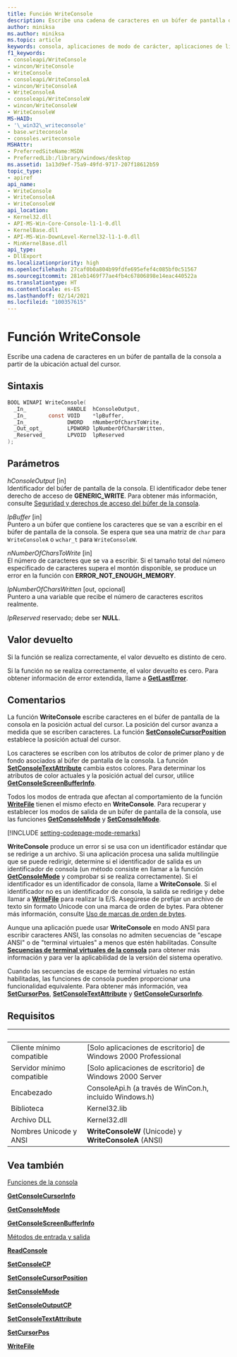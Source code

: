 ```yaml
---
title: Función WriteConsole
description: Escribe una cadena de caracteres en un búfer de pantalla de la consola a partir de la ubicación actual del cursor.
author: miniksa
ms.author: miniksa
ms.topic: article
keywords: consola, aplicaciones de modo de carácter, aplicaciones de línea de comandos, aplicaciones de terminal, API de consola
f1_keywords:
- consoleapi/WriteConsole
- wincon/WriteConsole
- WriteConsole
- consoleapi/WriteConsoleA
- wincon/WriteConsoleA
- WriteConsoleA
- consoleapi/WriteConsoleW
- wincon/WriteConsoleW
- WriteConsoleW
MS-HAID:
- '\_win32\_writeconsole'
- base.writeconsole
- consoles.writeconsole
MSHAttr:
- PreferredSiteName:MSDN
- PreferredLib:/library/windows/desktop
ms.assetid: 1a13d9ef-75a9-49fd-9717-207f18612b59
topic_type:
- apiref
api_name:
- WriteConsole
- WriteConsoleA
- WriteConsoleW
api_location:
- Kernel32.dll
- API-MS-Win-Core-Console-l1-1-0.dll
- KernelBase.dll
- API-MS-Win-DownLevel-Kernel32-l1-1-0.dll
- MinKernelBase.dll
api_type:
- DllExport
ms.localizationpriority: high
ms.openlocfilehash: 27caf0b0a804b99fdfe695efef4c085bf0c51567
ms.sourcegitcommit: 281eb1469f77ae4fb4c67806898e14eac440522a
ms.translationtype: HT
ms.contentlocale: es-ES
ms.lasthandoff: 02/14/2021
ms.locfileid: "100357615"
---
```

# <a name="writeconsole-function"></a>Función WriteConsole

Escribe una cadena de caracteres en un búfer de pantalla de la consola a partir de la ubicación actual del cursor.

## <a name="syntax"></a>Sintaxis

```C
BOOL WINAPI WriteConsole(
  _In_             HANDLE  hConsoleOutput,
  _In_       const VOID    *lpBuffer,
  _In_             DWORD   nNumberOfCharsToWrite,
  _Out_opt_        LPDWORD lpNumberOfCharsWritten,
  _Reserved_       LPVOID  lpReserved
);
```

## <a name="parameters"></a>Parámetros

*hConsoleOutput* \[in\]  
Identificador del búfer de pantalla de la consola. El identificador debe tener derecho de acceso de **GENERIC\_WRITE**. Para obtener más información, consulte [Seguridad y derechos de acceso del búfer de la consola](console-buffer-security-and-access-rights.md).

*lpBuffer* \[in\]  
Puntero a un búfer que contiene los caracteres que se van a escribir en el búfer de pantalla de la consola. Se espera que sea una matriz de `char` para `WriteConsoleA` o `wchar_t` para `WriteConsoleW`.

*nNumberOfCharsToWrite* \[in\]  
El número de caracteres que se va a escribir. Si el tamaño total del número especificado de caracteres supera el montón disponible, se produce un error en la función con **ERROR\_NOT\_ENOUGH\_MEMORY**.

*lpNumberOfCharsWritten* \[out, opcional\]  
Puntero a una variable que recibe el número de caracteres escritos realmente.

*lpReserved* reservado; debe ser **NULL**.

## <a name="return-value"></a>Valor devuelto

Si la función se realiza correctamente, el valor devuelto es distinto de cero.

Si la función no se realiza correctamente, el valor devuelto es cero. Para obtener información de error extendida, llame a [**GetLastError**](/windows/win32/api/errhandlingapi/nf-errhandlingapi-getlasterror).

## <a name="remarks"></a>Comentarios

La función **WriteConsole** escribe caracteres en el búfer de pantalla de la consola en la posición actual del cursor. La posición del cursor avanza a medida que se escriben caracteres. La función [**SetConsoleCursorPosition**](setconsolecursorposition.md) establece la posición actual del cursor.

Los caracteres se escriben con los atributos de color de primer plano y de fondo asociados al búfer de pantalla de la consola. La función [**SetConsoleTextAttribute**](setconsoletextattribute.md) cambia estos colores. Para determinar los atributos de color actuales y la posición actual del cursor, utilice [**GetConsoleScreenBufferInfo**](getconsolescreenbufferinfo.md).

Todos los modos de entrada que afectan al comportamiento de la función [**WriteFile**](/windows/win32/api/fileapi/nf-fileapi-writefile) tienen el mismo efecto en **WriteConsole**. Para recuperar y establecer los modos de salida de un búfer de pantalla de la consola, use las funciones [**GetConsoleMode**](getconsolemode.md) y [**SetConsoleMode**](setconsolemode.md).

[!INCLUDE [setting-codepage-mode-remarks](./includes/setting-codepage-mode-remarks.md)]

**WriteConsole** produce un error si se usa con un identificador estándar que se redirige a un archivo. Si una aplicación procesa una salida multilingüe que se puede redirigir, determine si el identificador de salida es un identificador de consola (un método consiste en llamar a la función [**GetConsoleMode**](getconsolemode.md) y comprobar si se realiza correctamente). Si el identificador es un identificador de consola, llame a **WriteConsole**. Si el identificador no es un identificador de consola, la salida se redirige y debe llamar a [**WriteFile**](/windows/win32/api/fileapi/nf-fileapi-writefile) para realizar la E/S. Asegúrese de prefijar un archivo de texto sin formato Unicode con una marca de orden de bytes. Para obtener más información, consulte [Uso de marcas de orden de bytes](/windows/win32/intl/using-byte-order-marks).

Aunque una aplicación puede usar **WriteConsole** en modo ANSI para escribir caracteres ANSI, las consolas no admiten secuencias de "escape ANSI" o de "terminal virtuales" a menos que estén habilitadas. Consulte [**Secuencias de terminal virtuales de la consola**](console-virtual-terminal-sequences.md) para obtener más información y para ver la aplicabilidad de la versión del sistema operativo.

Cuando las secuencias de escape de terminal virtuales no están habilitadas, las funciones de consola pueden proporcionar una funcionalidad equivalente. Para obtener más información, vea [**SetCursorPos**](/windows/win32/api/winuser/nf-winuser-setcursorpos), [**SetConsoleTextAttribute**](setconsoletextattribute.md) y [**GetConsoleCursorInfo**](getconsolecursorinfo.md).

## <a name="requirements"></a>Requisitos

| &nbsp; | &nbsp; |
|-|-|
| Cliente mínimo compatible | \[Solo aplicaciones de escritorio\] de Windows 2000 Professional |
| Servidor mínimo compatible | \[Solo aplicaciones de escritorio\] de Windows 2000 Server |
| Encabezado | ConsoleApi.h (a través de WinCon.h, incluido Windows.h) |
| Biblioteca | Kernel32.lib |
| Archivo DLL | Kernel32.dll |
| Nombres Unicode y ANSI | **WriteConsoleW** (Unicode) y **WriteConsoleA** (ANSI) |

## <a name="see-also"></a>Vea también

[Funciones de la consola](console-functions.md)

[**GetConsoleCursorInfo**](getconsolecursorinfo.md)

[**GetConsoleMode**](getconsolemode.md)

[**GetConsoleScreenBufferInfo**](getconsolescreenbufferinfo.md)

[Métodos de entrada y salida](input-and-output-methods.md)

[**ReadConsole**](readconsole.md)

[**SetConsoleCP**](setconsolecp.md)

[**SetConsoleCursorPosition**](setconsolecursorposition.md)

[**SetConsoleMode**](setconsolemode.md)

[**SetConsoleOutputCP**](setconsoleoutputcp.md)

[**SetConsoleTextAttribute**](setconsoletextattribute.md)

[**SetCursorPos**](/windows/win32/api/winuser/nf-winuser-setcursorpos)

[**WriteFile**](/windows/win32/api/fileapi/nf-fileapi-writefile)